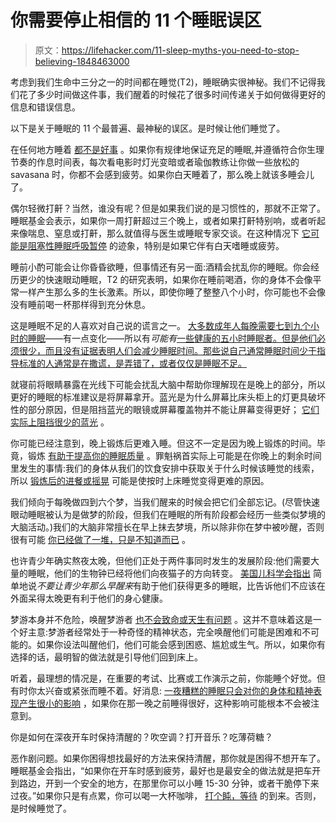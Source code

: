 # 你需要停止相信的 11 个睡眠误区

> 原文：<https://lifehacker.com/11-sleep-myths-you-need-to-stop-believing-1848463000>

考虑到我们生命中三分之一的时间都在睡觉(T2)，睡眠确实很神秘。我们不记得我们花了多少时间做这件事，我们醒着的时候花了很多时间传递关于如何做得更好的信息和错误信息。

以下是关于睡眠的 11 个最普遍、最神秘的误区。是时候让他们睡觉了。

在任何地方睡着 [都不是好事](https://lifehacker.com/why-its-not-good-to-be-the-person-who-can-fall-asleep-a-1834624077) 。如果你有规律地保证充足的睡眠,并遵循符合你生理节奏的作息时间表，每次看电影时灯光变暗或者瑜伽教练让你做一些放松的 savasana 时，你都不会感到疲劳。如果你白天睡着了，那么晚上就该多睡会儿了。

偶尔轻微打鼾？当然，谁没有呢？但是如果我们说的是习惯性的，那就不正常了。睡眠基金会表示，如果你一周打鼾超过三个晚上，或者如果打鼾特别响，或者听起来像喘息、窒息或打鼾，那么就值得与医生或睡眠专家交谈。在这种情况下 [它可能是阻塞性睡眠呼吸暂停](https://www.sleepfoundation.org/snoring) 的迹象，特别是如果它伴有白天嗜睡或疲劳。

睡前小酌可能会让你昏昏欲睡，但事情还有另一面:酒精会扰乱你的睡眠。你会经历更少的快速眼动睡眠，T2 的研究表明，如果你在睡前喝酒，你的身体不会像平常一样产生那么多的生长激素。所以，即使你睡了整整八个小时，你可能也不会像没有睡前喝一杯那样得到充分休息。

这是睡眠不足的人喜欢对自己说的谎言之一。 [大多数成年人每晚需要七到九个小时的睡眠](https://www.sleepfoundation.org/how-sleep-works/how-much-sleep-do-we-really-need)——有一点变化——所以有*可能有*[一些健康的五小时睡眠者。但是他们必须很少，而且没有证据表明人们会减少睡眠时间。那些说自己通常睡眠时间少于指导标准的人通常是在撒谎，是弄错了，或者仅仅是睡眠不足。](https://www.ucsf.edu/news/2019/10/415671/short-sleep-gene-prevents-memory-deficits-associated-sleep-deprivation)

就寝前将眼睛暴露在光线下可能会扰乱大脑中帮助你理解现在是晚上的部分，所以更好的睡眠的标准建议是将屏幕拿开。蓝光是为什么屏幕比床头柜上的灯更具破坏性的部分原因，但是阻挡蓝光的眼镜或屏幕覆盖物并不能让屏幕变得更好； [它们实际上阻挡很少的蓝光](https://lifehacker.com/does-blue-light-actually-affect-your-health-1839035806) 。

你可能已经注意到，晚上锻炼后更难入睡。但这不一定是因为晚上锻炼的时间。毕竟，锻炼 [有助于提高你的睡眠质量](https://www.hopkinsmedicine.org/health/wellness-and-prevention/exercising-for-better-sleep) 。罪魁祸首实际上可能是在你晚上的剩余时间里发生的事情:我们的身体从我们的饮食安排中获取关于什么时候该睡觉的线索，所以 [锻炼后的进餐或摇晃](https://lifehacker.com/sleep-easy-after-evening-exercise-by-adjusting-your-mea-1795896159) 可能是使按时上床睡觉变得更难的原因。

我们倾向于每晚做四到六个梦，当我们醒来的时候会把它们全部忘记。(尽管快速眼动睡眠被认为是做梦的阶段，但我们在睡眠的所有阶段都会经历一些类似梦境的大脑活动。)我们的大脑非常擅长在早上抹去梦境，所以除非你在梦中被吵醒，否则很有可能 [你已经做了一堆，只是不知道而已](https://www.discovermagazine.com/mind/does-everyone-dream) 。

也许青少年确实熬夜太晚，但他们正处于两件事同时发生的发展阶段:他们需要大量的睡眠，他们的生物钟已经将他们向夜猫子的方向转变。 [美国儿科学会指出](https://publications.aap.org/pediatrics/article/134/3/642/74175/School-Start-Times-for-Adolescents) 简单地说*不要让青少年那么早醒来*有助于他们获得更多的睡眠，比告诉他们不应该在外面呆得太晚更有利于他们的身心健康。

梦游本身并不危险，唤醒梦游者 [也不会致命或天生有问题](https://www.sleep.org/sleep-issues/waking-a-sleepwalker/) 。这并不意味着这是一个好主意:梦游者经常处于一种奇怪的精神状态，完全唤醒他们可能是困难和不可能的。如果你设法叫醒他们，他们可能会感到困惑、尴尬或生气。所以，如果你有选择的话，最明智的做法就是引导他们回到床上。

听着，最理想的情况是，在重要的考试、比赛或工作演示之前，你能睡个好觉。但有时你太兴奋或紧张而睡不着。好消息: [一夜糟糕的睡眠只会对你的身体和精神表现产生很小的影响](https://lifehacker.com/do-you-really-need-a-good-night-s-sleep-to-exercise-wel-1732812870) ，如果你在那一晚之前睡得很好，这种影响可能根本不会被注意到。

你是如何在深夜开车时保持清醒的？吹空调？打开音乐？吃薄荷糖？

恶作剧问题。如果你困得想找最好的方法来保持清醒，那你就是困得不想开车了。睡眠基金会指出，“如果你在开车时感到疲劳，最好也是最安全的做法就是把车开到路边，开到一个安全的地方，在那里你可以小睡 15-30 分钟，或者干脆停下来过夜。”如果你只是有点累，你可以喝一大杯咖啡， [打个盹，等待](https://lifehacker.com/naps-vs-coffee-which-is-better-when-youre-exhausted-1730643671) 的到来。否则，是时候睡觉了。
